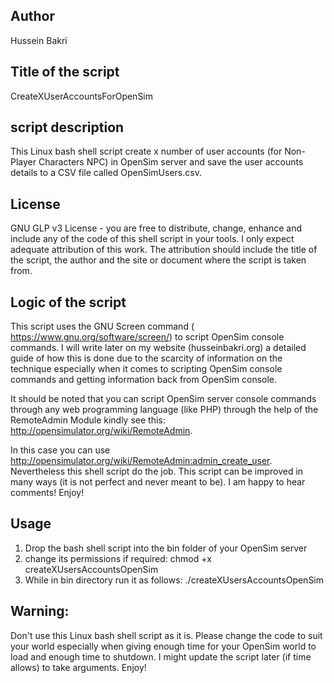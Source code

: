 Author
-----
Hussein Bakri

Title of the script
--------------------
CreateXUserAccountsForOpenSim

script description 
------------------
This Linux bash shell script create x number of user accounts (for Non-Player Characters NPC) in OpenSim server and save the user accounts details to a CSV file called OpenSimUsers.csv.

License
-------
GNU GLP v3 License - you are free to distribute, change, enhance and include any of the code of this shell script in your tools. I only expect  adequate attribution of this work. The attribution should include the title of the script, the author and the site or document where the script is taken from.

Logic of the script
------------------
This script uses the GNU Screen command ( https://www.gnu.org/software/screen/) to script OpenSim console commands. I will write later on my website (husseinbakri.org) a detailed guide of how this is done due to the scarcity of information on the technique especially when it comes to scripting OpenSim console commands and getting information back from OpenSim console.

It  should be noted that you can script OpenSim server console commands through any web programming language (like PHP) through the help of the RemoteAdmin Module kindly see this: http://opensimulator.org/wiki/RemoteAdmin. 

In this case you can use http://opensimulator.org/wiki/RemoteAdmin:admin_create_user. 
Nevertheless this shell script do the job. This script can be improved in many ways (it is not perfect and never meant to be). I am happy to hear comments! Enjoy!

Usage
-----
1) Drop the bash shell script into the bin folder of your OpenSim server
2) change its permissions if required: chmod +x createXUsersAccountsOpenSim
3) While in bin directory run it as follows: ./createXUsersAccountsOpenSim

Warning:
-------
Don't use this Linux bash shell script as it is. Please change the  code to suit your world especially when giving enough time for your OpenSim world to load and enough time to shutdown. I might update the script later (if time allows) to take arguments. Enjoy!
